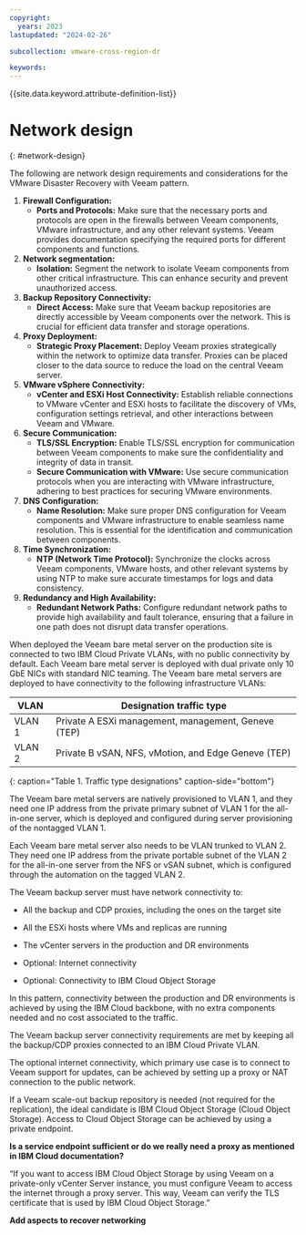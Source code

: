```yaml
---
copyright:
  years: 2023
lastupdated: "2024-02-26"

subcollection: vmware-cross-region-dr

keywords:
---
```

{{site.data.keyword.attribute-definition-list}}

# Network design
{: #network-design}

The following are network design requirements and considerations for the VMware Disaster Recovery with Veeam pattern.

1. **Firewall Configuration:**
   - **Ports and Protocols:** Make sure that the necessary ports and protocols are open in the firewalls between Veeam components, VMware infrastructure, and any other relevant systems. Veeam provides documentation specifying the required ports for different components and functions.
2. **Network segmentation:**
   - **Isolation:** Segment the network to isolate Veeam components from other critical infrastructure. This can enhance security and prevent unauthorized access.
3. **Backup Repository Connectivity:**
   - **Direct Access:** Make sure that Veeam backup repositories are directly accessible by Veeam components over the network. This is crucial for efficient data transfer and storage operations.
4. **Proxy Deployment:**
   - **Strategic Proxy Placement:** Deploy Veeam proxies strategically within the network to optimize data transfer. Proxies can be placed closer to the data source to reduce the load on the central Veeam server.
5. **VMware vSphere Connectivity:**
   - **vCenter and ESXi Host Connectivity:** Establish reliable connections to VMware vCenter and ESXi hosts to facilitate the discovery of VMs, configuration settings retrieval, and other interactions between Veeam and VMware.
6. **Secure Communication:**
   - **TLS/SSL Encryption:** Enable TLS/SSL encryption for communication between Veeam components to make sure the confidentiality and integrity of data in transit.
   - **Secure Communication with VMware:** Use secure communication protocols when you are interacting with VMware infrastructure, adhering to best practices for securing VMware environments.
7. **DNS Configuration:**
   - **Name Resolution:** Make sure proper DNS configuration for Veeam components and VMware infrastructure to enable seamless name resolution. This is essential for the identification and communication between components.
8. **Time Synchronization:**
   - **NTP (Network Time Protocol):** Synchronize the clocks across Veeam components, VMware hosts, and other relevant systems by using NTP to make sure accurate timestamps for logs and data consistency.
9. **Redundancy and High Availability:**
   - **Redundant Network Paths:** Configure redundant network paths to provide high availability and fault tolerance, ensuring that a failure in one path does not disrupt data transfer operations.

When deployed the Veeam bare metal server on the production site is connected to two IBM Cloud Private VLANs, with no public connectivity by default. Each Veeam bare metal server is deployed with dual private only 10 GbE NICs with standard NIC teaming. The Veeam bare metal servers are deployed to have connectivity to the following infrastructure VLANs:

| VLAN   | Designation traffic type                            |
| ------ | --------------------------------------------------- |
| VLAN 1 | Private A ESXi management, management, Geneve (TEP) |
| VLAN 2 | Private B vSAN, NFS, vMotion, and Edge Geneve (TEP) |
 {: caption="Table 1. Traffic type designations" caption-side="bottom"}

The Veeam bare metal servers are natively provisioned to VLAN 1, and they need one IP address from the private primary subnet of VLAN 1 for the all-in-one server, which is deployed and configured during server provisioning of the nontagged VLAN 1.

Each Veeam bare metal server also needs to be VLAN trunked to VLAN 2. They need one IP address from the private portable subnet of the VLAN 2 for the all-in-one server from the NFS or vSAN subnet, which is configured through the automation on the tagged VLAN 2.

The Veeam backup server must have network connectivity to:

- All the backup and CDP proxies, including the ones on the target site

- All the ESXi hosts where VMs and replicas are running

- The vCenter servers in the production and DR environments

- Optional: Internet connectivity

- Optional: Connectivity to IBM Cloud Object Storage

In this pattern, connectivity between the production and DR environments is achieved by using the IBM Cloud backbone, with no extra components needed and no cost associated to the traffic.

The Veeam backup server connectivity requirements are met by keeping all the backup/CDP proxies connected to an IBM Cloud Private VLAN.

The optional internet connectivity, which primary use case is to connect to Veeam support for updates, can be achieved by setting up a proxy or NAT connection to the public network.

If a Veeam scale-out backup repository is needed (not required for the replication), the ideal candidate is IBM Cloud Object Storage (Cloud Object Storage). Access to Cloud Object Storage can be achieved by using a private endpoint.

**Is a service endpoint sufficient or do we really need a proxy as mentioned in IBM Cloud documentation?**

“If you want to access IBM Cloud Object Storage by using Veeam on a private-only vCenter Server instance, you must configure Veeam to access the internet through a proxy server. This way, Veeam can verify the TLS certificate that is used by IBM Cloud Object Storage.”

**Add aspects to recover networking**
